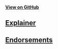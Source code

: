 #### [View on GitHub](https://github.com/decentralized-identity/interoperability)

## [Explainer](./explainer.md)

## [Endorsements](./endorsements.md)
